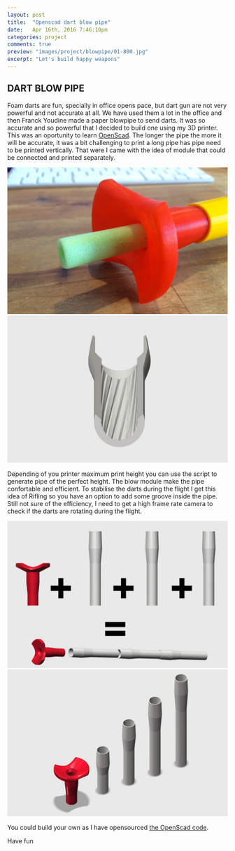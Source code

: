 ```yaml
---
layout: post
title:  "Openscad dart blow pipe"
date: 	Apr 16th, 2016 7:46:10pm
categories: project
comments: true
preview: "images/project/blowpipe/01-800.jpg"
excerpt: "Let's build happy weapons"
---
```


## DART BLOW PIPE

Foam darts are fun, specially in office opens pace, but dart gun are not very powerful and not accurate at all. We have used them a lot in the office and then Franck Youdine made a paper blowpipe to send darts. It was so accurate and so powerful that I decided to build one using my 3D printer. This was an oportunity to learn [OpenScad](http://www.openscad.org/).
The longer the pipe the more it will be accurate, it was a bit challenging to print a long pipe has pipe need to be printed vertically. That were I came with the idea of module that could be connected and printed separately.

![Dart blow pipe](/images/project/blowpipe/02.jpg)
![Dart blow pipe](/images/project/blowpipe/03.jpg)

Depending of you printer maximum print height you can use the script to generate pipe of the perfect height. The blow module make the pipe confortable and efficient.
To stabilise the darts during the flight I get this idea of Rifling so you have an option to add some groove inside the pipe. Still not sure of the efficiency, I need to get a high frame rate camera to check if the darts are rotating during the flight.

![Dart blow pipe](/images/project/blowpipe/04.jpg)
![Dart blow pipe](/images/project/blowpipe/05.jpg)

You could build your own as I have opensourced [the OpenScad code](https://github.com/TarGz/Scad-BlowPipe).


Have fun




